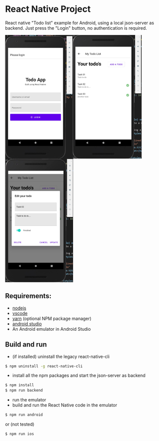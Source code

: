 # React Native Project
 React native "Todo list" example for Android, using a local json-server as backend. Just press the "Login" button, no authentication is required.

<img src="./assets/todo-list-login.jpg" height="400" align="left" />
<img src="./assets/todo-list.jpg" height="400" align="left" />
<img src="./assets/todo-list-edit.jpg" height="400"  />

## Requirements:
- [nodejs](https://nodejs.org/en/)
- [vscode](https://code.visualstudio.com/)
- [yarn](https://yarnpkg.com/lang/en/) (optional NPM package manager)
- [android studio](https://developer.android.com/studio)
- An Android emulator in Android Studio

## Build and run
- (if installed) uninstall the legacy react-native-cli 
```sh
$ npm uninstall -g react-native-cli
```
- install all the npm packages and start the json-server as backend
```sh
$ npm install
$ npm run backend
```
- run the emulator
- build and run the React Native code in the emulator
```sh
$ npm run android
```
or (not tested)
```sh
$ npm run ios
```
